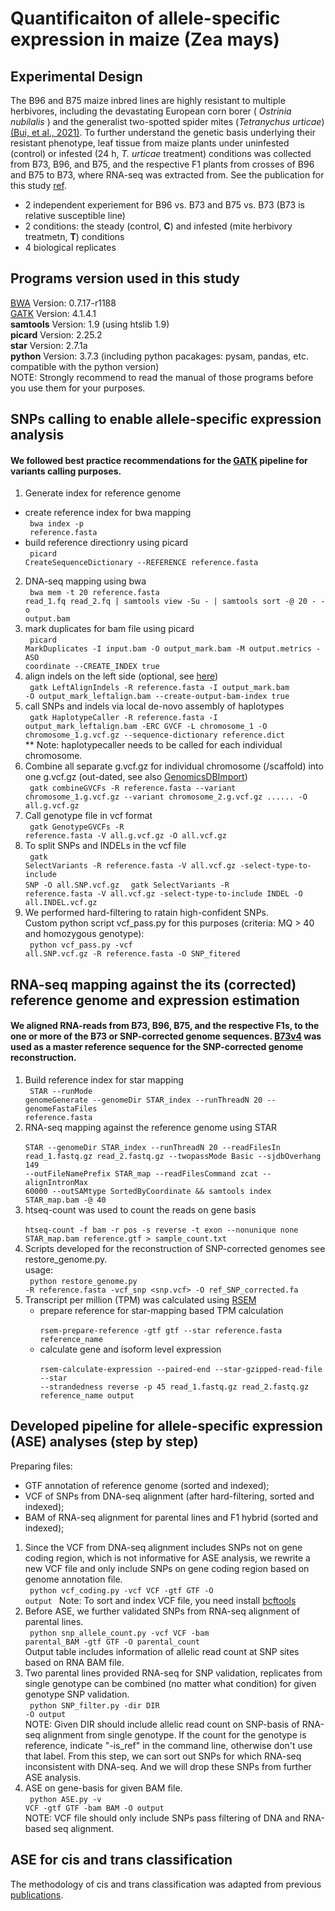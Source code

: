# Quantificaiton of allele-specific expression in maize (Zea mays)

## Experimental Design
The B96 and B75 maize inbred lines are highly resistant to multiple herbivores, including the devastating European corn borer (<i> Ostrinia nubilalis </i>) and the generalist two-spotted spider mites (<i>Tetranychus urticae</i>) [(Bui, et al., 2021)](https://doi.org/10.3389/fpls.2021.693088). To further understand the genetic basis underlying their resistant phenotype, leaf tissue from maize plants under uninfested (control) or infested (24 h, <i> T. urticae </i> treatment) conditions was collected from B73, B96, and B75, and the respective F1 plants from crosses of B96 and B75 to B73, where RNA-seq was extracted from. See the publication for this study [ref]().
- 2 independent experiement for B96 vs. B73 and B75 vs. B73 (B73 is relative susceptible line)
- 2 conditions: the steady (control, **C**) and infested (mite herbivory treatmetn, **T**) conditions
- 4 biological replicates 

## Programs version used in this study
[BWA](https://github.com/lh3/bwa) Version: 0.7.17-r1188 <br>
[GATK](https://gatk.broadinstitute.org/hc/en-us/sections/360007226651-Best-Practices-Workflows) Version: 4.1.4.1 <br>
**samtools** Version: 1.9 (using htslib 1.9) <br>
**picard** Version: 2.25.2 <br>
**star** Version: 2.7.1a <br>
**python** Version: 3.7.3 (including python pacakages: pysam, pandas, etc. compatible with the python version) <br>
NOTE: Strongly recommend to read the manual of those programs before you use them for your purposes.

## SNPs calling to enable allele-specific expression analysis
#### We followed best practice recommendations for the [GATK](https://gatk.broadinstitute.org/hc/en-us/sections/360007226651-Best-Practices-Workflows) pipeline for variants calling purposes. <br>
1. Generate index for reference genome <br>
- create reference index for bwa mapping <br>
  <code> bwa index -p <prefix> reference.fasta </code>
- build reference directionry using picard <br>
  <code> picard CreateSequenceDictionary --REFERENCE reference.fasta </code>
2. DNA-seq mapping using bwa <br>
  <code> bwa mem -t 20 reference.fasta read_1.fq read_2.fq | samtools view -Su - | samtools sort -@ 20 - -o output.bam </code>
3. mark duplicates for bam file using picard <br>
  <code> picard MarkDuplicates -I input.bam -O output_mark.bam -M output.metrics -ASO coordinate --CREATE_INDEX true </code>
4. align indels on the left side (optional, see [here](https://gatk.broadinstitute.org/hc/en-us/articles/360037067752-LeftAlignIndels)) <br>
  <code> gatk LeftAlignIndels -R reference.fasta -I output_mark.bam -O output_mark_leftalign.bam --create-output-bam-index true </code>
5. call SNPs and indels via local de-novo assembly of haplotypes <br>
  <code> gatk HaplotypeCaller -R reference.fasta -I output_mark_leftalign.bam -ERC GVCF -L chromosome_1 -O chromosome_1.g.vcf.gz --sequence-dictionary reference.dict </code> <br>
** Note: haplotypecaller needs to be called for each individual chromosome. <br>
6. Combine all separate g.vcf.gz for individual chromosome (/scaffold) into one g.vcf.gz (out-dated, see also [GenomicsDBImport](https://gatk.broadinstitute.org/hc/en-us/articles/360036883491-GenomicsDBImport)) <br>
  <code> gatk combineGVCFs -R reference.fasta --variant chromosome_1.g.vcf.gz --variant chromosome_2.g.vcf.gz ...... -O all.g.vcf.gz </code>
7. Call genotype file in vcf format <br>
  <code> gatk GenotypeGVCFs -R reference.fasta -V all.g.vcf.gz -O all.vcf.gz </code> 
8. To split SNPs and INDELs in the vcf file <br>
  <code> gatk SelectVariants -R reference.fasta -V all.vcf.gz -select-type-to-include SNP -O all.SNP.vcf.gz </code>
  <code> gatk SelectVariants -R reference.fasta -V all.vcf.gz -select-type-to-include INDEL -O all.INDEL.vcf.gz </code>
9. We performed hard-filtering to ratain high-confident SNPs. <br> 
  Custom python script vcf_pass.py
 for this purposes (criteria: MQ > 40 and homozygous genotype): <br>
  <code> python vcf_pass.py -vcf all.SNP.vcf.gz -R reference.fasta -O SNP_fitered </code>

## RNA-seq mapping against the its (corrected) reference genome and expression estimation
#### We aligned RNA-reads from B73, B96, B75, and the respective F1s, to the one or more of the B73 or SNP-corrected genome sequences. [B73v4](https://www.maizegdb.org/genome/assembly/Zm-B73-REFERENCE-GRAMENE-4.0) was used as a master reference sequence for the SNP-corrected genome reconstruction. <br>
1. Build reference index for star mapping <br>
  <code> STAR --runMode genomeGenerate --genomeDir STAR_index --runThreadN 20 --genomeFastaFiles reference.fasta </code>
2. RNA-seq mapping against the reference genome using STAR <br>
  <code> STAR --genomeDir STAR_index --runThreadN 20 --readFilesIn read_1.fastq.gz read_2.fastq.gz --twopassMode Basic --sjdbOverhang 149 --outFileNamePrefix STAR_map --readFilesCommand zcat --alignIntronMax 60000 --outSAMtype SortedByCoordinate && samtools index STAR_map.bam -@ 40 </code>
3. htseq-count was used to count the reads on gene basis <br>
  <code> htseq-count -f bam -r pos -s reverse -t exon --nonunique none STAR_map.bam reference.gtf > sample_count.txt </code>
4. Scripts developed for the reconstruction of SNP-corrected genomes see restore_genome.py. <br>
  usage: <br>
  <code> python restore_genome.py -R reference.fasta -vcf_snp <snp.vcf> -O ref_SNP_corrected.fa </code>
5. Transcript per million (TPM) was calculated using [RSEM](https://deweylab.github.io/RSEM/README.html) <br>
    - prepare reference for star-mapping based TPM calculation <br>
    <code> rsem-prepare-reference -gtf gtf --star reference.fasta reference_name </code>
    - calculate gene and isoform level expression <br>
    <code> rsem-calculate-expression --paired-end --star-gzipped-read-file --star --strandedness reverse -p 45 read_1.fastq.gz read_2.fastq.gz reference_name output </code>

## Developed pipeline for allele-specific expression (ASE) analyses (step by step)
Preparing files:
- GTF annotation of reference genome (sorted and indexed);
- VCF of SNPs from DNA-seq alignment (after hard-filtering, sorted and indexed);
- BAM of RNA-seq alignment for parental lines and F1 hybrid (sorted and indexed);
1. Since the VCF from DNA-seq alignment includes SNPs not on gene coding region, which is not informative for ASE analysis, we rewrite a new VCF file and only include SNPs on gene coding region based on genome annotation file. <br>
<code> python vcf_coding.py -vcf VCF -gtf GTF -O output </code>
Note: To sort and index VCF file, you need install [bcftools](https://samtools.github.io/bcftools/) <br>
2. Before ASE, we further validated SNPs from RNA-seq alignment of parental lines. <br>
<code> python snp_allele_count.py -vcf VCF -bam parental_BAM -gtf GTF -O parental_count </code> <br>
Output table includes information of allelic read count at SNP sites based on RNA BAM file. 
3. Two parental lines provided RNA-seq for SNP validation, replicates from single genotype can be combined (no matter what condition) for given genotype SNP validation. <br> 
<code> python SNP_filter.py -dir DIR -O output </code> <br>
NOTE: Given DIR should include allelic read count on SNP-basis of RNA-seq alignment from single genotype. If the count for the genotype is reference, indicate "-is_ref" in the command line, otherwise don't use that label. 
From this step, we can sort out SNPs for which RNA-seq inconsistent with DNA-seq. And we will drop these SNPs from further ASE analysis. 
4. ASE on gene-basis for given BAM file. <br>
<code> python ASE.py -v VCF -gtf GTF -bam BAM -O output </code> <br>
NOTE: VCF file should only include SNPs pass filtering of DNA and RNA-based seq alignment. 

## ASE for cis and trans classification <br>
The methodology of cis and trans classification was adapted from previous [publications](https://www.nature.com/articles/s41467-019-13386-w). <br>
    
